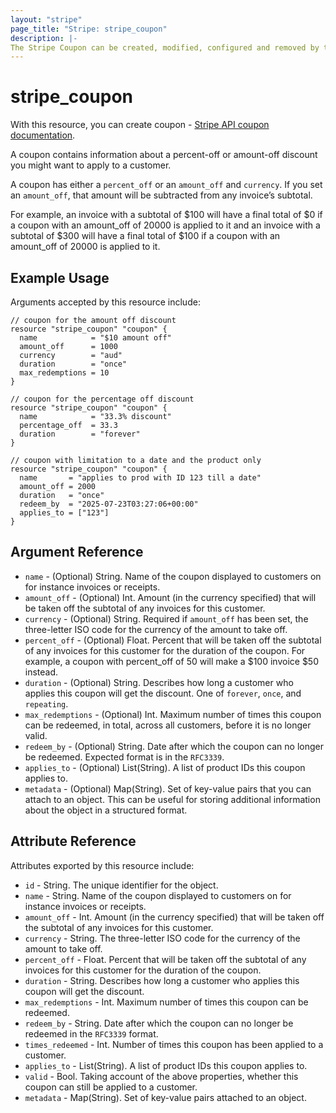 ```yaml
---
layout: "stripe"
page_title: "Stripe: stripe_coupon"
description: |-
The Stripe Coupon can be created, modified, configured and removed by this resource.
---
```


# stripe_coupon

With this resource, you can create coupon - [Stripe API coupon documentation](https://stripe.com/docs/api/coupons).

A coupon contains information about a percent-off or amount-off discount you might want to apply to a customer.

A coupon has either a `percent_off` or an `amount_off` and `currency`. If you set an `amount_off`, that amount will be subtracted from any invoice’s subtotal. 

For example, an invoice with a subtotal of $100 will have a final total of $0 if a coupon with an amount_off of 20000 is applied to it and an invoice with a subtotal of $300 will have a final total of $100 if a coupon with an amount_off of 20000 is applied to it.
## Example Usage

Arguments accepted by this resource include:

```hcl
// coupon for the amount off discount
resource "stripe_coupon" "coupon" {
  name            = "$10 amount off"
  amount_off      = 1000
  currency        = "aud"
  duration        = "once"
  max_redemptions = 10
}

// coupon for the percentage off discount
resource "stripe_coupon" "coupon" {
  name            = "33.3% discount"
  percentage_off  = 33.3
  duration        = "forever"
}

// coupon with limitation to a date and the product only
resource "stripe_coupon" "coupon" {
  name       = "applies to prod with ID 123 till a date"
  amount_off = 2000
  duration   = "once"
  redeem_by  = "2025-07-23T03:27:06+00:00"
  applies_to = ["123"]
}
```

## Argument Reference
* `name` - (Optional) String. Name of the coupon displayed to customers on for instance invoices or receipts.
* `amount_off` - (Optional) Int. Amount (in the currency specified) that will be taken off the subtotal of any invoices for this customer.
* `currency` - (Optional) String. Required if `amount_off` has been set, the three-letter ISO code for the currency of the amount to take off.
* `percent_off` - (Optional) Float. Percent that will be taken off the subtotal of any invoices for this customer for the duration of the coupon. For example, a coupon with percent_off of 50 will make a $100 invoice $50 instead.
* `duration` - (Optional) String. Describes how long a customer who applies this coupon will get the discount. One of `forever`, `once`, and `repeating`.
* `max_redemptions` - (Optional) Int. Maximum number of times this coupon can be redeemed, in total, across all customers, before it is no longer valid.
* `redeem_by` - (Optional) String. Date after which the coupon can no longer be redeemed. Expected format is in the `RFC3339`.
* `applies_to` - (Optional) List(String). A list of product IDs this coupon applies to.
* `metadata` - (Optional) Map(String). Set of key-value pairs that you can attach to an object. This can be useful for storing additional information about the object in a structured format.

## Attribute Reference

Attributes exported by this resource include:

* `id` - String. The unique identifier for the object.
* `name` - String. Name of the coupon displayed to customers on for instance invoices or receipts.
* `amount_off` - Int. Amount (in the currency specified) that will be taken off the subtotal of any invoices for this customer.
* `currency` - String. The three-letter ISO code for the currency of the amount to take off.
* `percent_off` - Float. Percent that will be taken off the subtotal of any invoices for this customer for the duration of the coupon.
* `duration` - String. Describes how long a customer who applies this coupon will get the discount.
* `max_redemptions` - Int. Maximum number of times this coupon can be redeemed.
* `redeem_by` - String. Date after which the coupon can no longer be redeemed in the `RFC3339` format.
* `times_redeemed` - Int. Number of times this coupon has been applied to a customer.
* `applies_to` - List(String). A list of product IDs this coupon applies to.
* `valid` - Bool. Taking account of the above properties, whether this coupon can still be applied to a customer.
* `metadata` - Map(String). Set of key-value pairs attached to an object.